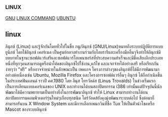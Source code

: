 

### LINUX
[GNU](https://github.com/sampan6108111007/linux/blob/master/%E0%B8%81%E0%B8%99%E0%B8%B9.docx)
[LINUX COMMAND](https://github.com/sampan6108111007/linux/blob/master/%E0%B8%84%E0%B8%B3%E0%B8%AA%E0%B8%B1%E0%B9%88%E0%B8%87%20linux%20command.docx)
[UBUNTU](https://github.com/sampan6108111007/linux/blob/master/Linux%20Ubuntu.docx)

## linux
 ลินุกซ์ (Linux) และรู้จักกันโดยทั่วไปในชื่อ กนู/ลินุกซ์ (GNU/Linux)หมายถึงระบบปฎิบัติการแบบยูนิกซ์ โดยใช้ลินุกซ์ เคอร์เนล เป็นศูนย์กลางทำงานร่วมกับไลบรารีและเครื่องมืออื่นๆจึงทำให้ลินุกซ์มีบทบาทในฐานะซอฟต์แวร์เสรีและซอฟต์แวร์โอเพนซอร์สที่ประสบความสำเร็จและมีชื่อเสียงอีกประเภทหนึ่งที่ทุกๆคนสามารถดูหรือนำโค้ดของลินุกซ์ไปใช้งาน,แก้ไข และแจกจ่ายได้อย่างเสรี หรือเรียกกันง่ายๆว่า "ฟรี" หรืออาจจำหน่ายในลักษณะเป็น   เพคเกจ โครงการต่างๆของลินุกซ์ที่ได้มีการพัฒนามาอย่างต่อเนื่องเช่น Ubuntu, Mozilla Firefox และโครงการซอฟต์แวร์อื่นๆ     ลินุกซ์ ได้ถือกำเนิดขึ้นในประเทศฟินแลนด์ ราวปี คศ.1980 โดย ลีนุส โทรวัลด์ส (Linus  Trovalds)  ในช่วงเริ่มแรกเป็นการเลียนแบบเคอร์เนลของ UNIX และทำงานได้บนสถาปัตยกรรม i386 เท่านั้นแต่ปัจจุบันนี้นักพัฒนาได้มึความพยายามเป็นอย่างยิ่งในการพัฒนาลินุกซ์ ทำให้ Linux สามารถทำงานได้บนสถาปัตยกรรมคอมพิวเตอร์รุ่นใหม่ๆเกือบทุกชนิด โตร์วัลดส์ยังคุงมุ่งพัฒนาระบบต่อไป ซึ่งต่อมาก็สามารถรันบน X Window System และมีการเลือกเพนกวินที่ชื่อ Tux  ให้เป็นตัวนำโชคหรือ Mascot ของระบบลินุกซ์




